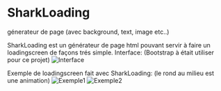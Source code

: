 # SharkLoading
génerateur de page (avec background, text, image etc..)

SharkLoading est un générateur de page html pouvant servir à faire un loadingscreen de façons trés simple.
Interface: (Bootstrap à était utiliser pour ce projet)
![Interface](Interface.png)

Exemple de loadingscreen fait avec SharkLoading: (le rond au milieu est une animation)
![Exemple1](https://github.com/SharkiPro/SharkLoading/blob/master/exemples/Exemple%201.png?raw=true)
![Exemple2](https://github.com/SharkiPro/SharkLoading/blob/master/exemples/Exemple%202.png?raw=true)
